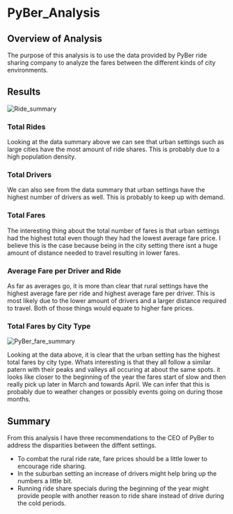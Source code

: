 # PyBer_Analysis

## Overview of Analysis
The purpose of this analysis is to use the data provided by PyBer ride sharing company to analyze the fares between the different kinds of city environments.

## Results
![Ride_summary](https://user-images.githubusercontent.com/109539205/189694223-f111e83c-c8f0-4b2d-9325-d267cf584c32.png)

### Total Rides
Looking at the data summary above we can see that urban settings such as large cities have the most amount of ride shares. This is probably due to a high population density.

### Total Drivers
We can also see from the data summary that urban settings have the highest number of drivers as well. This is probably to keep up with demand.

### Total Fares
The interesting thing about the total number of fares is that urban settings had the highest total even though they had the lowest average fare price. I believe this is the case because being in the city setting there isnt a huge amount of distance needed to travel resulting in lower fares. 

### Average Fare per Driver and Ride
As far as averages go, it is more than clear that rural settings have the highest average fare per ride and highest average fare per driver. This is most likely due to the lower amount of drivers and a larger distance required to travel. Both of those things would equate to higher fare prices. 


### Total Fares by City Type
![PyBer_fare_summary](https://user-images.githubusercontent.com/109539205/189696084-966af508-1378-46c5-b45d-65361919c295.png)

Looking at the data above, it is clear that the urban setting has the highest total fares by city type. Whats interesting is that they all follow a similar patern with their peaks and valleys all occuring at about the same spots. it looks like closer to the beginning of the year the fares start of slow and then really pick up later in March and towards April. We can infer that this is probably due to weather changes or possibly events going on during those months.

## Summary
From this analysis I have three recommendations to the CEO of PyBer to address the disparities between the diffent settings.
  - To combat the rural ride rate, fare prices should be a little lower to encourage ride sharing.
  - In the suburban setting an increase of drivers might help bring up the numbers a little bit.
  - Running ride share specials during the beginning of the year might provide people with another reason to ride share instead of drive during the cold periods. 
